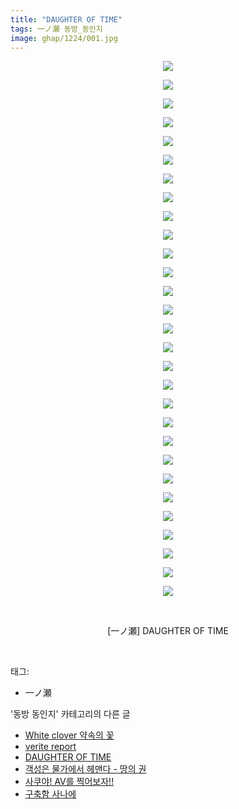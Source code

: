 ```yaml
---
title: "DAUGHTER OF TIME"
tags: 一ノ瀬 동방_동인지
image: ghap/1224/001.jpg
---
```

<div class="article">
<p style="text-align: center; clear: none; float: none;"><img src="{{ site.nasurl }}/ghap/1224/001.jpg"/></p>
<p style="text-align: center; clear: none; float: none;"><img src="{{ site.nasurl }}/ghap/1224/002.jpg"/></p>
<p style="text-align: center; clear: none; float: none;"><img src="{{ site.nasurl }}/ghap/1224/003.jpg"/></p>
<p style="text-align: center; clear: none; float: none;"><img src="{{ site.nasurl }}/ghap/1224/004.jpg"/></p>
<p style="text-align: center; clear: none; float: none;"><img src="{{ site.nasurl }}/ghap/1224/005.jpg"/></p>
<p style="text-align: center; clear: none; float: none;"><img src="{{ site.nasurl }}/ghap/1224/006.jpg"/></p>
<p style="text-align: center; clear: none; float: none;"><img src="{{ site.nasurl }}/ghap/1224/007.jpg"/></p>
<p style="text-align: center; clear: none; float: none;"><img src="{{ site.nasurl }}/ghap/1224/008.jpg"/></p>
<p style="text-align: center; clear: none; float: none;"><img src="{{ site.nasurl }}/ghap/1224/009.jpg"/></p>
<p style="text-align: center; clear: none; float: none;"><img src="{{ site.nasurl }}/ghap/1224/010.jpg"/></p>
<p style="text-align: center; clear: none; float: none;"><img src="{{ site.nasurl }}/ghap/1224/011.jpg"/></p>
<p style="text-align: center; clear: none; float: none;"><img src="{{ site.nasurl }}/ghap/1224/012.jpg"/></p>
<p style="text-align: center; clear: none; float: none;"><img src="{{ site.nasurl }}/ghap/1224/013.jpg"/></p>
<p style="text-align: center; clear: none; float: none;"><img src="{{ site.nasurl }}/ghap/1224/014.jpg"/></p>
<p style="text-align: center; clear: none; float: none;"><img src="{{ site.nasurl }}/ghap/1224/015.jpg"/></p>
<p style="text-align: center; clear: none; float: none;"><img src="{{ site.nasurl }}/ghap/1224/016.jpg"/></p>
<p style="text-align: center; clear: none; float: none;"><img src="{{ site.nasurl }}/ghap/1224/017.jpg"/></p>
<p style="text-align: center; clear: none; float: none;"><img src="{{ site.nasurl }}/ghap/1224/018.jpg"/></p>
<p style="text-align: center; clear: none; float: none;"><img src="{{ site.nasurl }}/ghap/1224/019.jpg"/></p>
<p style="text-align: center; clear: none; float: none;"><img src="{{ site.nasurl }}/ghap/1224/020.jpg"/></p>
<p style="text-align: center; clear: none; float: none;"><img src="{{ site.nasurl }}/ghap/1224/021.jpg"/></p>
<p style="text-align: center; clear: none; float: none;"><img src="{{ site.nasurl }}/ghap/1224/022.jpg"/></p>
<p style="text-align: center; clear: none; float: none;"><img src="{{ site.nasurl }}/ghap/1224/023.jpg"/></p>
<p style="text-align: center; clear: none; float: none;"><img src="{{ site.nasurl }}/ghap/1224/024.jpg"/></p>
<p style="text-align: center; clear: none; float: none;"><img src="{{ site.nasurl }}/ghap/1224/025.jpg"/></p>
<p style="text-align: center; clear: none; float: none;"><img src="{{ site.nasurl }}/ghap/1224/026.jpg"/></p>
<p style="text-align: center; clear: none; float: none;"><img src="{{ site.nasurl }}/ghap/1224/027.jpg"/></p>
<p style="text-align: center; clear: none; float: none;"><img src="{{ site.nasurl }}/ghap/1224/028.jpg"/></p>
<p style="text-align: center; clear: none; float: none;"><img src="{{ site.nasurl }}/ghap/1224/029.jpg"/></p>
<p style="text-align: center; clear: none; float: none;"><br/></p>
<p style="text-align: center; clear: none; float: none;">[一ノ瀬] DAUGHTER OF TIME</p>
<p><br/></p>
</div><div class="tagTrail">
<p>태그: </p>
<ul>
<li>一ノ瀬</li>
</ul>
</div><div class="another">
<p>'동방 동인지' 카테고리의 다른 글</p>
<ul>
<li><a href="/2016-07-30-ghap_1227">White clover 약속의 꽃</a></li>
<li><a href="/2016-07-29-ghap_1225">verite report</a></li>
<li><a href="/2016-07-29-ghap_1224">DAUGHTER OF TIME</a></li>
<li><a href="/2016-07-29-ghap_1222">객성은 물가에서 헤맨다 - 땅의 권</a></li>
<li><a href="/2016-07-29-ghap_1221">사쿠야! AV를 찍어보자!!</a></li>
<li><a href="/2016-07-29-ghap_1220">구축함 사나에</a></li>
</ul>
</div><div class="cb_module cb_fluid">
<div class="cb_wrt cb_profile">
</div><!-- commentList close -->
</div>
<br/>
<p id="refer"></p>
<br/>
